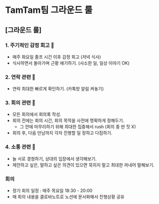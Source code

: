 # TamTam팀 그라운드 룰

## [그라운드 룰]

### 1. 주기적인 감정 회고 💬
- 매주 화요일 졸프 시간 이후 감정 회고 (저녁 식사)
- 식사하면서 돌아가며 근황 얘기하기. (사소한 일, 일상 이야기 OK)

### 2. 연락 관련 📱
- 연락 최대한 빠르게 확인하기. (카톡방 알림 켜놓기)

### 3. 회의 관련 🤝
- 모든 회의에서 회의록 작성.
- 회의 전에는 회의 시간, 회의 목적을 사전에 명확하게 정해두기.
    - 그 안에 마무리하기 위해 최대한 집중해서 rush (회의 중 딴 짓 X)
- 회의 후, 다음 만남까지 각자 진행할 일 정하고 다짐하기.

### 4. 소통 관련 👥
- 늘 서로 경청하기, 상대의 입장에서 생각해보기.
- 제안하고 싶은, 말하고 싶은 의견이 있으면 묵히지 말고 최대한 꺼내어 말해보기.

### 회의
- 정기 회의 일정 : 매주 목요일 18:30 - 20:00
- 매 회의 내용을 클로바노트로 노션에 문서화해서 진행상황 공유
